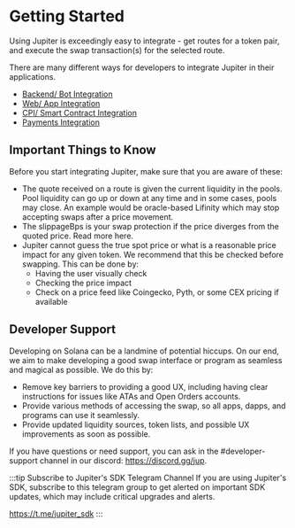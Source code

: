 # Getting Started
Using Jupiter is exceedingly easy to integrate - get routes for a token pair, and execute the swap transaction(s) for the selected route.

There are many different ways for developers to integrate Jupiter in their applications.

- [Backend/ Bot Integration](/)
- [Web/ App Integration](/)
- [CPI/ Smart Contract Integration](/)
- [Payments Integration](/)

## Important Things to Know

Before you start integrating Jupiter, make sure that you are aware of these:

- The quote received on a route is given the current liquidity in the pools. Pool liquidity can go up or down at any time and in some cases, pools may close. An example would be oracle-based Lifinity which may stop accepting swaps after a price movement.
- The slippageBps is your swap protection if the price diverges from the quoted price. Read more here.
- Jupiter cannot guess the true spot price or what is a reasonable price impact for any given token. We recommend that this be checked before swapping. This can be done by:
  - Having the user visually check 
  - Checking the price impact
  - Check on a price feed like Coingecko, Pyth, or some CEX pricing if available


## Developer Support

Developing on Solana can be a landmine of potential hiccups. On our end, we aim to make developing a good swap interface or program as seamless and magical as possible. We do this by:

- Remove key barriers to providing a good UX, including having clear instructions for issues like ATAs and Open Orders accounts.
- Provide various methods of accessing the swap, so all apps, dapps, and programs can use it seamlessly.
- Provide updated liquidity sources, token lists, and possible UX improvements as soon as possible.

If you have questions or need support, you can ask in the #developer-support channel in our discord:  https://discord.gg/jup.


:::tip Subscribe to Jupiter's SDK Telegram Channel
If you are using Jupiter's SDK, subscribe to this telegram group to get alerted on important SDK updates, which may include critical upgrades and alerts.

https://t.me/jupiter_sdk
:::